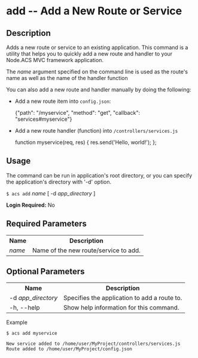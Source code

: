 
# add -- Add a New Route or Service

## Description

Adds a new route or service to an existing application. This command is a
utility that helps you to quickly add a new route and handler to your Node.ACS MVC
framework application. 

The _name_ argument specified on the command line is used as the route's name as well
as the name of the handler function

You can also add a new route and handler manually by doing the following:

*    Add a new route item into `config.json`:  

        {"path": "/myservice", "method": "get", "callback": "services#myservice"}

*    Add a new route handler (function) into `/controllers/services.js`

        function myservice(req, res) {
            res.send('Hello, world!');
        };
    
## Usage

The command can be run in application's root directory, or you can specify the
application's directory with '-d' option. 

`$ acs add`  _name_  [ -d _app_directory_ ]

**Login Required:** No

## Required Parameters

<table class="doc-table">
    <tbody>
        <tr>
            <th>Name</th>
            <th>Description</th>
        </tr>
        <tr>
            <td><i>name</i></td>
            <td>Name of the new route/service to add.</td>
        </tr>
    </tbody>
</table>

## Optional Parameters

<table class="doc-table">
    <tbody>
        <tr>
            <th>Name</th>
            <th>Description</th>
        </tr>
        <tr>
            <td>-d <i>app_directory</i></td>
            <td>Specifies the application to add a route to.</td>
        </tr>
        <tr>
            <td>-h, --help</td>
            <td>Show help information for this command.</td>
        </tr>
    </tbody>
</table

## Example
    
    $ acs add myservice
    
    New service added to /home/user/MyProject/controllers/services.js
    Route added to /home/user/MyProject/config.json
    

